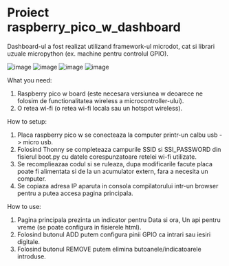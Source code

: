 # Proiect raspberry_pico_w_dashboard

Dashboard-ul a fost realizat utilizand framework-ul microdot, cat si librari uzuale micropython (ex. machine pentru controlul GPIO).

<img alt="image" src="https://github.com/adriansimion2001/raspberry_pico_w_dashboard/assets/108823792/ca4c2183-8c06-483d-b0b1-e364c53da548">
<img alt="image" src="https://github.com/adriansimion2001/raspberry_pico_w_dashboard/assets/108823792/58dbf094-73df-4c82-b61d-43747916eacb">
<img alt="image" src="https://github.com/adriansimion2001/raspberry_pico_w_dashboard/assets/108823792/850d3d59-9451-4adc-a699-e7c038aff709">
<img alt="image" src="https://github.com/adriansimion2001/raspberry_pico_w_dashboard/assets/108823792/531004b9-a1b6-438c-b8e7-7233731f4084">



What you need:
  1) Raspberry pico w board (este necesara versiunea w deoarece ne folosim de functionalitatea wireless a microcontroller-ului).
  2) O retea wi-fi (o retea wi-fi locala sau un hotspot wireless).

How to setup:
  1) Placa raspberry pico w se conecteaza la computer printr-un calbu usb -> micro usb.
  2) Folosind Thonny se completeaza campurile SSID si SSI_PASSWORD din fisierul boot.py cu datele corespunzatoare retelei wi-fi utilizate.
  3) Se recomplieazaa codul si se ruleaza, dupa modificarile facute placa poate fi alimentata si de la un acumulator extern, fara a necesita un computer.
  4) Se copiaza adresa IP aparuta in consola compilatorului intr-un browser pentru a putea accesa pagina principala.

How to use:
  1) Pagina principala prezinta un indicator pentru Data si ora, Un api pentru vreme (se poate configura in fisierele html).
  2) Folosind butonul ADD putem configura pinii GPIO ca intrari sau iesiri digitale.
  3) Folosind butonul REMOVE putem elimina butoanele/indicatoarele introduse.
